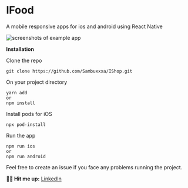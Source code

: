# IFood
A mobile responsive apps for ios and android using React Native

![screenshots of example app](/app/assets/images/PreView/README.png)

**Installation**

Clone the repo
```
git clone https://github.com/Sambuxxxa/IShop.git
```
On your project directory

```
yarn add
or
npm install
```
Install pods for iOS
```
npx pod-install
```
Run the app
```
npm run ios
or 
npm run android
```

Feel free to create an issue if you face any problems running the project.

**💬🥂 Hit me up:**
[LinkedIn](https://www.linkedin.com/in/kolyadyukvlad/)
